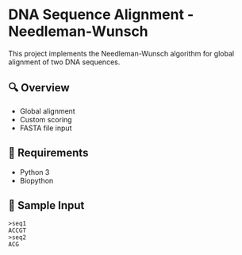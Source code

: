 # DNA Sequence Alignment - Needleman-Wunsch

This project implements the Needleman-Wunsch algorithm for global alignment of two DNA sequences.

## 🔍 Overview
- Global alignment
- Custom scoring
- FASTA file input

## 📂 Requirements
- Python 3
- Biopython

## 🧪 Sample Input
```fasta
>seq1
ACCGT
>seq2
ACG
